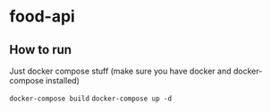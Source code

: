 # food-api

## How to run

Just docker compose stuff (make sure you have docker and docker-compose installed)

`docker-compose build`
`docker-compose up -d`